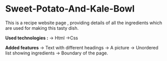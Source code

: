 # Sweet-Potato-And-Kale-Bowl
This is a recipe website page , providing details of all the ingredients which are used for making this tasty dish. 

**Used technologies :**
-> Html
->Css

**Added features**
-> Text with different headings
-> A picture
-> Unordered list showing ingredients
-> Boundary of the page.

